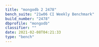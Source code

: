 ```yaml
---
title: "mongodb 2 2478"
bench_suite: "21w06 CI Weekly Benchmark"
build_number: "2478"
dbprofile: "mongodb"
classifier: ""
date: 2021-02-08T04:21:33
type: "bench"
---
```

